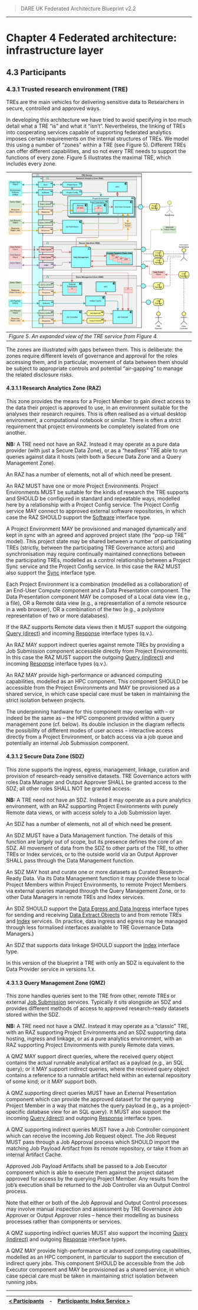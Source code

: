 > DARE UK Federated Architecture Blueprint  v2.2
----

# Chapter 4 Federated architecture: infrastructure layer
## 4.3 Participants
### 4.3.1 Trusted research environment (TRE)

TREs are the main vehicles for delivering sensitive data to Researchers in secure, controlled and approved ways.

In developing this architecture we have tried to avoid specifying in too much detail what a TRE “is” and what it “isn’t”. Nevertheless, the linking of TREs into cooperating services capable of supporting federated analytics imposes certain requirements on the internal structures of TREs. We model this using a number of “zones” within a TRE (see Figure 5).
Different TREs can offer different capabilities, and so not every TRE needs to support the functions of every zone. Figure 5 illustrates the maximal TRE, which includes every zone.

| [![Architecture](../assets/images/federation-2-TRE_Blueprint_v2.0.jpg)](../assets/images/federation-2-TRE_Blueprint_v2.0.jpg) |
| ---- |
| _Figure 5. An expanded view of the TRE service from Figure 4._ |

The zones are illustrated with gaps between them. This is deliberate: the zones require different levels of governance and approval for the roles accessing them, and in particular, movement of data between them should be subject to appropriate controls and potential “air-gapping” to manage the related disclosure risks.


#### 4.3.1.1 Research Analytics Zone (RAZ)
This zone provides the means for a Project Member to gain direct access to the data their project is approved to use, in an environment suitable for the analyses their research requires. This is often realised as a virtual desktop environment, a computational notebook or similar. There is often a strict requirement that project environments be completely isolated from one another.

**NB:** A TRE need not have an RAZ. Instead it may operate as a pure data provider (with just a Secure Data Zone), or as a “headless” TRE able to run queries against data it hosts (with both a Secure Data Zone and a Query Management Zone).

An RAZ has a number of elements, not all of which need be present.

An RAZ MUST have one or more Project Environments. Project Environments MUST be suitable for the kinds of research the TRE supports and SHOULD be configured in standard and repeatable ways, modelled here by a relationship with a Project Config service. The Project Config service MAY connect to approved external software repositories, in which case the RAZ SHOULD support the [Software](4_4_Interface_Types.md#446-software) interface type.

A Project Environment MAY be provisioned and managed dynamically and kept in sync with an agreed and approved project state (the “pop-up TRE” model). This project state may be shared between a number of participating TREs (strictly, between the participating TRE Governance actors) and synchronisation may require continually maintained connections between the participating TREs, modelled as a control relationship between a Project Sync service and the Project Config service. In this case the RAZ MUST also support the [Sync](4_4_Interface_Types.md#447-sync) interface type.

Each Project Environment is a combination (modelled as a collaboration) of an End-User Compute component and a Data Presentation component. The Data Presentation component MAY be composed of a Local data view (e.g., a file), OR a Remote data view (e.g., a representation of a remote resource in a web browser), OR a combination of the two (e.g., a polystore representation of two or more databases).

If the RAZ supports Remote data views then it MUST support the outgoing 
[Query (direct)](4_4_Interface_Types.md#query-direct) and incoming 
[Response](4_4_Interface_Types.md#response) interface types (q.v.).

An RAZ MAY support indirect queries against remote TREs by providing a Job Submission component accessible directly from Project Environments. In this case the RAZ MUST support the outgoing 
[Query (indirect)](4_4_Interface_Types.md#query-indirect) and incoming 
[Response](4_4_Interface_Types.md#response) interface types (q.v.).

An RAZ MAY provide high-performance or advanced computing capabilities, modelled as an HPC component. This component SHOULD be accessible from the Project Environments and MAY be provisioned as a shared service, in which case special care must be taken in maintaining the strict isolation between projects.

The underpinning hardware for this component may overlap with – or indeed be the same as – the HPC component provided within a query management zone (cf. below). Its double inclusion in the diagram reflects the possibility of different modes of user access – interactive access directly from a Project Environment, or batch access via a job queue and potentially an internal Job Submission component.

#### 4.3.1.2 Secure Data Zone (SDZ)

This zone supports the ingress, egress, management, linkage, curation and provision of research-ready sensitive datasets. TRE Governance actors with roles Data Manager and Output Approver SHALL be granted access to the SDZ; all other roles SHALL NOT be granted access.

**NB:** A TRE need not have an SDZ. Instead it may operate as a pure analytics environment, with an RAZ supporting Project Environments with purely Remote data views, or with access solely to a Job Submission layer.

An SDZ has a number of elements, not all of which need be present.

An SDZ MUST have a Data Management function. The details of this function are largely out of scope, but its presence defines the core of an SDZ. All movement of data from the SDZ to other parts of the TRE, to other TREs or Index services, or to the outside world via an Output Approver SHALL pass through the Data Management function.

An SDZ MAY host and curate one or more datasets as Curated Research-Ready Data. Via its Data Management function it may provide these to local Project Members within Project Environments, to remote Project Members via external queries managed through the Query Management Zone, or to other Data Managers in remote TREs and Index services.

An SDZ SHOULD support the [Data Egress and Data Ingress](4_4_Interface_Types.md#data-ingress-and-data-egress) interface types for sending and receiving [Data Extract Objects](4_5_Structured_Data_Object.md#data-extract-object) to and from remote TREs and [Index](4_3_2_Index_Service.md) services. (In practice, data ingress and egress may be managed through less formalised interfaces available to TRE Governance Data Managers.)

An SDZ that supports data linkage SHOULD support the [Index](4_4_Interface_Types.md#index) interface type.

In this version of the blueprint a TRE with only an SDZ is equivalent to the Data Provider service in versions 1.x.

#### 4.3.1.3 Query Management Zone (QMZ)

This zone handles queries sent to the TRE from other, remote TREs or external [Job Submission](4_3_4_Job_Submission_Service.md) services. Typically it sits alongside an SDZ and provides different methods of access to approved research-ready datasets stored within the SDZ.

**NB:** A TRE need not have a QMZ. Instead it may operate as a “classic” TRE, with an RAZ supporting Project Environments and an SDZ supporting data hosting, ingress and linkage, or as a pure analytics environment, with an RAZ supporting Project Environments with purely Remote data views.

A QMZ MAY support direct queries, where the received query object contains the actual runnable analytical artifact as a payload (e.g., an SQL query); or it MAY support indirect queries, where the received query object contains a reference to a runnable artifact held within an external repository of some kind; or it MAY support both.

A QMZ supporting direct queries MUST have an External Presentation component which can provide the approved dataset for the querying Project Member in a way that matches the query payload (e.g., as a project-specific database view for an SQL query). It MUST also support the incoming [Query (direct)](4_4_Interface_Types.md#query-direct) and outgoing [Response](4_4_Interface_Types.md#response) interface types.

A QMZ supporting indirect queries MUST have a Job Controller component which can receive the incoming Job Request object. The Job Request MUST pass through a Job Approval process which SHOULD import the matching Job Payload Artifact from its remote repository, or take it from an internal Artifact Cache. 

Approved Job Payload Artifacts shall be passed to a Job Executor component which is able to execute them against the project dataset approved for access by the querying Project Member. Any results from the job’s execution shall be returned to the Job Controller via an Output Control process.

Note that either or both of the Job Approval and Output Control processes may involve manual inspection and assessment by TRE Governance Job Approver or Output Approver roles – hence their modelling as business processes rather than components or services.

A QMZ supporting indirect queries MUST also support the incoming [Query (indirect)](4_4_Interface_Types.md#query-indirect) and outgoing [Response](4_4_Interface_Types.md#response) interface types.

A QMZ MAY provide high-performance or advanced computing capabilities, modelled as an HPC component, in particular to support the execution of indirect query jobs. This component SHOULD be accessible from the Job Executor component and MAY be provisioned as a shared service, in which case special care must be taken in maintaining strict isolation between running jobs.


----

| [< Participants](4_3_Participants.md) | - | [Participants: Index Service >](4_3_2_Index_Service.md) |
| ---- | ---- | ---- |






